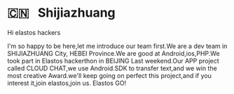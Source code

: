 # 🇨🇳 &nbsp; Shijiazhuang

Hi elastos hackers

I'm so happy to be here,let me introduce our team first.We are a dev team in
SHIJIAZHUANG City, HEBEI Province.We are good at Android,ios,PHP.We took part in
Elastos hackerthon in BEIJING Last weekend.Our APP project called CLOUD CHAT,we
 use Android.SDK to transfer text,and we win the most creative Award.we'll keep
 going on perfect this project,and if you interest it,join elastos,join us.
 Elastos GO!

